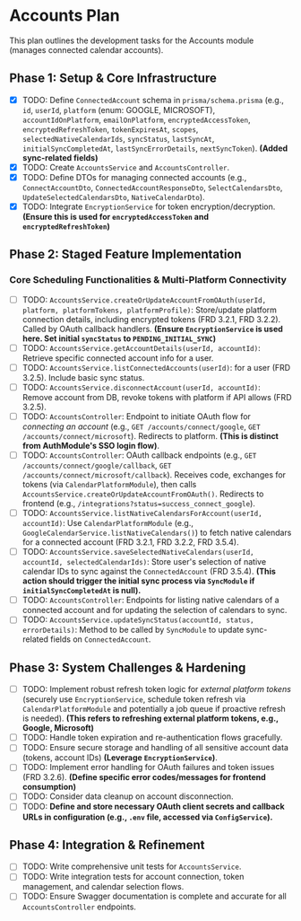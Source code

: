 # Accounts Plan

This plan outlines the development tasks for the Accounts module (manages connected calendar accounts).

## Phase 1: Setup & Core Infrastructure
- [X] TODO: Define `ConnectedAccount` schema in `prisma/schema.prisma` (e.g., `id`, `userId`, `platform` (enum: GOOGLE, MICROSOFT), `accountIdOnPlatform`, `emailOnPlatform`, `encryptedAccessToken`, `encryptedRefreshToken`, `tokenExpiresAt`, `scopes`, `selectedNativeCalendarIds`, `syncStatus`, `lastSyncAt`, `initialSyncCompletedAt`, `lastSyncErrorDetails`, `nextSyncToken`). **(Added sync-related fields)**
- [X] TODO: Create `AccountsService` and `AccountsController`.
- [X] TODO: Define DTOs for managing connected accounts (e.g., `ConnectAccountDto`, `ConnectedAccountResponseDto`, `SelectCalendarsDto`, `UpdateSelectedCalendarsDto`, `NativeCalendarDto`).
- [X] TODO: Integrate `EncryptionService` for token encryption/decryption. **(Ensure this is used for `encryptedAccessToken` and `encryptedRefreshToken`)**

## Phase 2: Staged Feature Implementation

### Core Scheduling Functionalities & Multi-Platform Connectivity
- [ ] TODO: `AccountsService.createOrUpdateAccountFromOAuth(userId, platform, platformTokens, platformProfile)`: Store/update platform connection details, including encrypted tokens (FRD 3.2.1, FRD 3.2.2). Called by OAuth callback handlers. **(Ensure `EncryptionService` is used here. Set initial `syncStatus` to `PENDING_INITIAL_SYNC`)**
- [ ] TODO: `AccountsService.getAccountDetails(userId, accountId)`: Retrieve specific connected account info for a user.
- [ ] TODO: `AccountsService.listConnectedAccounts(userId)`: for a user (FRD 3.2.5). Include basic sync status.
- [ ] TODO: `AccountsService.disconnectAccount(userId, accountId)`: Remove account from DB, revoke tokens with platform if API allows (FRD 3.2.5).
- [ ] TODO: `AccountsController`: Endpoint to initiate OAuth flow for *connecting an account* (e.g., `GET /accounts/connect/google`, `GET /accounts/connect/microsoft`). Redirects to platform. **(This is distinct from AuthModule's SSO login flow)**.
- [ ] TODO: `AccountsController`: OAuth callback endpoints (e.g., `GET /accounts/connect/google/callback`, `GET /accounts/connect/microsoft/callback`). Receives code, exchanges for tokens (via `CalendarPlatformModule`), then calls `AccountsService.createOrUpdateAccountFromOAuth()`. Redirects to frontend (e.g., `/integrations?status=success_connect_google`).
- [ ] TODO: `AccountsService.listNativeCalendarsForAccount(userId, accountId)`: Use `CalendarPlatformModule` (e.g., `GoogleCalendarService.listNativeCalendars()`) to fetch native calendars for a connected account (FRD 3.2.1, FRD 3.2.2, FRD 3.5.4).
- [ ] TODO: `AccountsService.saveSelectedNativeCalendars(userId, accountId, selectedCalendarIds)`: Store user's selection of native calendar IDs to sync against the `ConnectedAccount` (FRD 3.5.4). **(This action should trigger the initial sync process via `SyncModule` if `initialSyncCompletedAt` is null).**
- [ ] TODO: `AccountsController`: Endpoints for listing native calendars of a connected account and for updating the selection of calendars to sync.
- [ ] TODO: `AccountsService.updateSyncStatus(accountId, status, errorDetails)`: Method to be called by `SyncModule` to update sync-related fields on `ConnectedAccount`.

## Phase 3: System Challenges & Hardening
- [ ] TODO: Implement robust refresh token logic for *external platform tokens* (securely use `EncryptionService`, schedule token refresh via `CalendarPlatformModule` and potentially a job queue if proactive refresh is needed). **(This refers to refreshing external platform tokens, e.g., Google, Microsoft)**
- [ ] TODO: Handle token expiration and re-authentication flows gracefully.
- [ ] TODO: Ensure secure storage and handling of all sensitive account data (tokens, account IDs) **(Leverage `EncryptionService`)**.
- [ ] TODO: Implement error handling for OAuth failures and token issues (FRD 3.2.6). **(Define specific error codes/messages for frontend consumption)**
- [ ] TODO: Consider data cleanup on account disconnection.
- [ ] TODO: **Define and store necessary OAuth client secrets and callback URLs in configuration (e.g., `.env` file, accessed via `ConfigService`).**

## Phase 4: Integration & Refinement
- [ ] TODO: Write comprehensive unit tests for `AccountsService`.
- [ ] TODO: Write integration tests for account connection, token management, and calendar selection flows.
- [ ] TODO: Ensure Swagger documentation is complete and accurate for all `AccountsController` endpoints.
